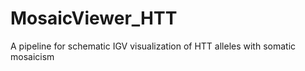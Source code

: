# MosaicViewer_HTT
A pipeline for schematic IGV visualization of HTT alleles with somatic mosaicism
